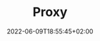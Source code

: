 ---
title: "Proxy"
date: 2022-06-09T18:55:45+02:00
lastmod: 2022-06-09T18:55:45+02:00
draft: true
images: []
weight: 999
toc: true
menu:
  docs:
    weight: 20
    parent: "Configuration"
---